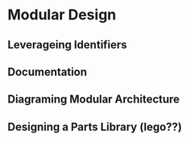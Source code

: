 # Modular Design

## Leverageing Identifiers
## Documentation
## Diagraming Modular Architecture
## Designing a Parts Library (lego??)


